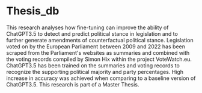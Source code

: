 # Thesis_db

This research analyses how fine-tuning can improve the ability of ChatGPT3.5 to detect and predict political stance in legislation and to further generate amendments of counterfactual political stance.
Legislation voted on by the European Parliament between 2009 and 2022 has been scraped from the Parliament's websites as summaries and combined with the voting records compiled by Simon Hix within the project VoteWatch.eu.
ChatGPT3.5 has been trained on the summaries and voting records to recognize the supporting political majority and party percentages. High increase in accuracy was achieved when comparing to a baseline version of ChatGPT3.5.
This research is part of a Master Thesis.